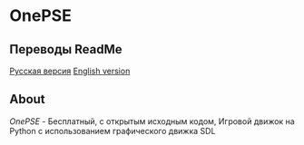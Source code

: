 # OnePSE
## Переводы ReadMe
[Русская версия](README-ru.md) [English version](README.md)
## About
*OnePSE* - Бесплатный, с открытым исходным кодом, Игровой движок на Python с использованием графического движка SDL